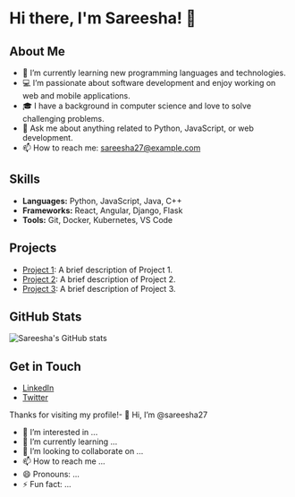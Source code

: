 # Hi there, I'm Sareesha! 👋

## About Me
- 🌱 I’m currently learning new programming languages and technologies.
- 💻 I’m passionate about software development and enjoy working on web and mobile applications.
- 🎓 I have a background in computer science and love to solve challenging problems.
- 💬 Ask me about anything related to Python, JavaScript, or web development.
- 📫 How to reach me: [sareesha27@example.com](mailto:sareesha27@example.com)

## Skills
- **Languages:** Python, JavaScript, Java, C++
- **Frameworks:** React, Angular, Django, Flask
- **Tools:** Git, Docker, Kubernetes, VS Code

## Projects
- [Project 1](https://github.com/sareesha27/project1): A brief description of Project 1.
- [Project 2](https://github.com/sareesha27/project2): A brief description of Project 2.
- [Project 3](https://github.com/sareesha27/project3): A brief description of Project 3.

## GitHub Stats
![Sareesha's GitHub stats](https://github-readme-stats.vercel.app/api?username=sareesha27&show_icons=true&theme=radical)

## Get in Touch
- [LinkedIn](https://linkedin.com/in/sareesha27)
- [Twitter](https://twitter.com/sareesha27)

Thanks for visiting my profile!- 👋 Hi, I’m @sareesha27
- 👀 I’m interested in ...
- 🌱 I’m currently learning ...
- 💞️ I’m looking to collaborate on ...
- 📫 How to reach me ...
- 😄 Pronouns: ...
- ⚡ Fun fact: ...

<!---
sareesha27/sareesha27 is a ✨ special ✨ repository because its `README.md` (this file) appears on your GitHub profile.
You can click the Preview link to take a look at your changes.
--->
